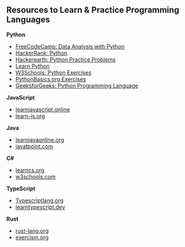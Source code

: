 ## Resources to Learn & Practice Programming Languages

**Python**

* [FreeCodeCamp: Data Analysis with Python](https://www.freecodecamp.org/learn/data-analysis-with-python/#data-analysis-with-python-course)
* [HackerRank: Python](https://www.hackerrank.com/domains/python)
* [Hackerearth: Python Practice Problems](https://www.hackerearth.com/practice/python/getting-started/numbers/practice-problems/)
* [Learn Python](https://learnpython.org/)
* [W3Schools: Python Exercises](https://www.w3schools.com/python/python_exercises.asp)
* [PythonBasics.org Exercises](https://pythonbasics.org/exercises/)
* [GeeksforGeeks: Python Programming Language](https://www.geeksforgeeks.org/python-programming-language/learn-python-tutorial/)

**JavaScript**
* [learnjavascript.online](https://learnjavascript.online/)
* [learn-js.org](https://learn-js.org/)

**Java**
* [learnjavaonline.org](https://learnjavaonline.org/)
* [javatpoint.com](https://javatpoint.com/)

**C#**
* [learncs.org](https://learncs.org/)
* [w3schools.com](https://w3schools.com/)

**TypeScript**
* [Typescriptlang.org](https://Typescriptlang.org/)
* [learntypescript.dev](https://learntypescript.dev/)

**Rust**
* [rust-lang.org](https://rust-lang.org/)
* [exercism.org](https://exercism.org/)
